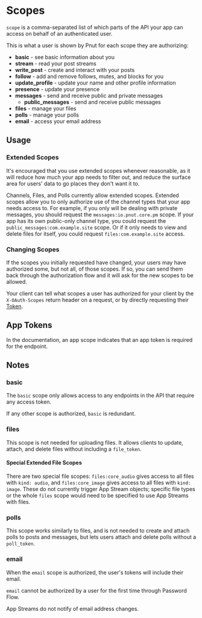 # Scopes

`scope` is a comma-separated list of which parts of the API your app can access on behalf of an authenticated user.

This is what a user is shown by Pnut for each scope they are authorizing:

* **basic** - see basic information about you
* **stream** - read your post streams
* **write_post** - create and interact with your posts
* **follow** - add and remove follows, mutes, and blocks for you
* **update_profile** - update your name and other profile information
* **presence** - update your presence
* **messages** - send and receive public and private messages
  * **public_messages** - send and receive public messages
* **files** - manage your files
* **polls** - manage your polls
* **email** - access your email address


## Usage

### Extended Scopes

It's encouraged that you use extended scopes whenever reasonable, as it will reduce how much your app needs to filter out, and reduce the surface area for users' data to go places they don't want it to.

Channels, Files, and Polls currently allow extended scopes. Extended scopes allow you to only authorize use of the channel types that your app needs access to. For example, if you only will be dealing with private messages, you should request the `messages:io.pnut.core.pm` scope. If your app has its own public-only channel type, you could request the `public_messages:com.example.site` scope. Or if it only needs to view and delete files for itself, you could request `files:com.example.site` access.


### Changing Scopes

If the scopes you initially requested have changed, your users may have authorized some, but not all, of those scopes. If so, you can send them back through the authorization flow and it will ask for the new scopes to be allowed.

Your client can tell what scopes a user has authorized for your client by the `X-OAuth-Scopes` return header on a request, or by directly requesting their [Token](../resources/token#get-token).


## App Tokens

In the documentation, an <span class="endpoint-meta" style="float:none">app</span> scope indicates that an app token is required for the endpoint.


## Notes

### basic

The `basic` scope only allows access to any endpoints in the API that require <span class="endpoint-meta" style="float:none">any</span> access token.

If any other scope is authorized, `basic` is redundant.


### files

This scope is not needed for uploading files. It allows clients to update, attach, and delete files without including a `file_token`.

#### Special Extended File Scopes

There are two special file scopes: `files:core_audio` gives access to all files with `kind: audio`, and `files:core_image` gives access to all files with `kind: image`. These do not currently trigger App Stream objects; specific file types or the whole `files` scope would need to be specified to use App Streams with files.


### polls

This scope works similarly to files, and is not needed to create and attach polls to posts and messages, but lets users attach and delete polls without a `poll_token`.


### email

When the `email` scope is authorized, the user's tokens will include their email.

`email` cannot be authorized by a user for the first time through Password Flow.

App Streams do not notify of email address changes.